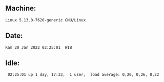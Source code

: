 ## Machine:
```
Linux 5.13.0-7620-generic GNU/Linux
```
## Date:
```
Kam 20 Jan 2022 02:25:01  WIB
```
## Idle:
```
 02:25:01 up 1 day, 17:33,  1 user,  load average: 0,20, 0,26, 0,22
```
